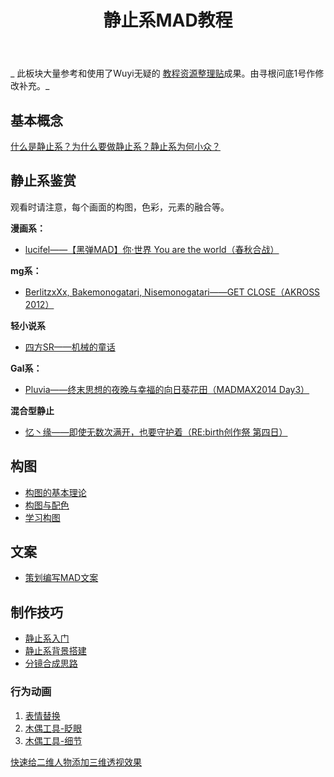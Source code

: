 ﻿---
title: 静止系MAD教程
---

_
此板块大量参考和使用了Wuyi无疑的 [教程资源整理贴](https://tieba.baidu.com/p/5405972673)成果。由寻根问底1号作修改补充。_

## 基本概念

[什么是静止系？为什么要做静止系？静止系为何小众？](https://www.bilibili.com/video/av7160470/)

## 静止系鉴赏

观看时请注意，每个画面的构图，色彩，元素的融合等。

**漫画系：**

- [lucifel——【黑弹MAD】你·世界 You are the world（春秋合战）](http://www.bilibili.com/video/av1855142/)

**mg系：**

- [BerlitzxXx, Bakemonogatari, Nisemonogatari——GET CLOSE（AKROSS 2012）](http://www.bilibili.com/video/av425321/)

**轻小说系**

- [四方SR——机械的童话](http://www.bilibili.com/video/av1646592/)

**Gal系：**

- [Pluvia——终末思想的夜晚与幸福的向日葵花田（MADMAX2014 Day3）](http://www.bilibili.com/video/av1822170/)

**混合型静止**

- [忆丶缘——即使无数次满开，也要守护着（RE:birth创作祭 第四日）](http://www.bilibili.com/video/av15939414/#page=2)

## 构图

- [构图的基本理论](https://tieba.baidu.com/p/1699410947)
- [构图与配色](https://tieba.baidu.com/p/3751890486)
- [学习构图](https://www.bilibili.com/video/av6509670/)

## 文案

- [策划编写MAD文案](http://lovebusu.com/ru-he-ce-hua-he-bian-xie-hao-yi-ge-jing-zhi-hua-mad-wen-an/)

## 制作技巧

- [静止系入门](https://www.bilibili.com/video/av4834708/)
- [静止系背景搭建](http://www.bilibili.com/read/cv53505/)
- [分镜合成思路](https://www.bilibili.com/video/av6745199/)

### 行为动画

1. [表情替换](https://www.bilibili.com/video/av6290887/)
2. [木偶工具-眨眼](https://www.bilibili.com/video/av1713666/)
3. [木偶工具-细节](https://www.bilibili.com/video/av1734635/)

[快速给二维人物添加三维透视效果](https://www.bilibili.com/video/av21275721)
